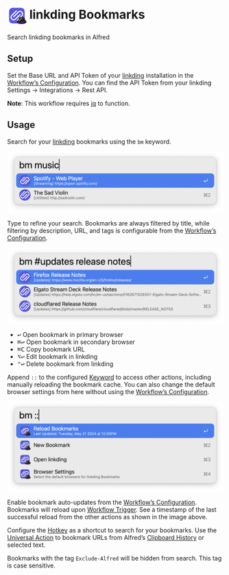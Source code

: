 # <img src='Workflow/icon.png' width='45' align='center' alt='icon'> linkding Bookmarks

Search linkding bookmarks in Alfred

## Setup

Set the Base URL and API Token of your [linkding](https://github.com/sissbruecker/linkding) installation in the [Workflow’s Configuration](https://www.alfredapp.com/help/workflows/user-configuration/). You can find the API Token from your linkding Settings → Integrations → Rest API.

**Note**: This workflow requires [jq](https://jqlang.github.io/jq/) to function.

## Usage

Search for your [linkding](https://github.com/sissbruecker/linkding) bookmarks using the `bm` keyword.

![Searching for linkding bookmarks](Workflow/images/about/keyword.png)

Type to refine your search. Bookmarks are always filtered by title, while filtering by description, URL, and tags is configurable from the [Workflow’s Configuration](https://www.alfredapp.com/help/workflows/user-configuration/).

![Narrowing search for linkding bookmarks](Workflow/images/about/tagFilter.png)

* <kbd>↩</kbd> Open bookmark in primary browser
* <kbd>⌘</kbd><kbd>↩</kbd> Open bookmark in secondary browser
* <kbd>⌘</kbd><kbd>C</kbd> Copy bookmark URL
* <kbd>⌥</kbd><kbd>↩</kbd> Edit bookmark in linkding
* <kbd>⌃</kbd><kbd>↩</kbd> Delete bookmark from linkding

Append `::` to the configured [Keyword](https://www.alfredapp.com/help/workflows/inputs/keyword) to access other actions, including manually reloading the bookmark cache. You can also change the default browser settings from here without using the [Workflow’s Configuration](https://www.alfredapp.com/help/workflows/user-configuration/).

![Other actions](Workflow/images/about/inlineSettings.png)

Enable bookmark auto-updates from the [Workflow’s Configuration](https://www.alfredapp.com/help/workflows/user-configuration/). Bookmarks will reload upon [Workflow Trigger](https://www.alfredapp.com/help/workflows/triggers/). See a timestamp of the last successful reload from the other actions as shown in the image above.

Configure the [Hotkey](https://www.alfredapp.com/help/workflows/triggers/hotkey/) as a shortcut to search for your bookmarks. Use the [Universal Action](https://www.alfredapp.com/help/features/universal-actions/) to bookmark URLs from Alfred’s [Clipboard History](https://www.alfredapp.com/help/features/clipboard/) or selected text.

Bookmarks with the tag `Exclude-Alfred` will be hidden from search. This tag is case sensitive.
